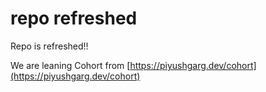 # repo refreshed

Repo is refreshed!!

We are leaning Cohort from [https://piyushgarg.dev/cohort](https://piyushgarg.dev/cohort)
